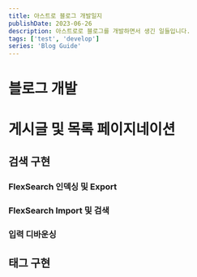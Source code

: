 ```yaml
---
title: 아스트로 블로그 개발일지
publishDate: 2023-06-26
description: 아스트로로 블로그를 개발하면서 생긴 일들입니다.
tags: ['test', 'develop']
series: 'Blog Guide'
---
```


# 블로그 개발

# 게시글 및 목록 페이지네이션

## 검색 구현

### FlexSearch 인덱싱 및 Export

### FlexSearch Import 및 검색

### 입력 디바운싱

## 태그 구현
